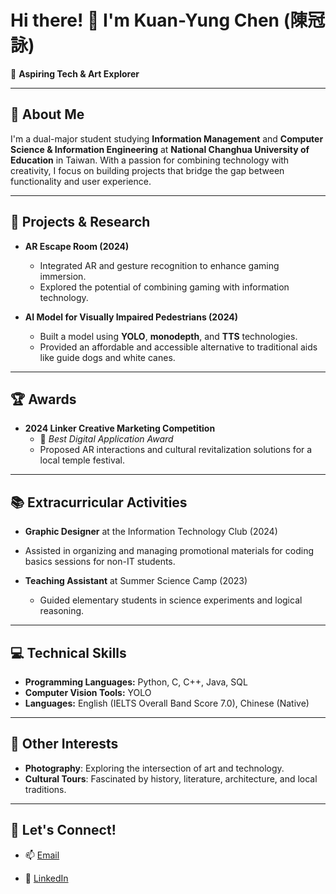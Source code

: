 <!-- ## Hi there 👋 -->

<!--
**KuanYung/KuanYung** is a ✨ _special_ ✨ repository because its `README.md` (this file) appears on your GitHub profile.

Here are some ideas to get you started:

- 🔭 I’m currently working on ...
- 🌱 I’m currently learning ...
- 👯 I’m looking to collaborate on ...
- 🤔 I’m looking for help with ...
- 💬 Ask me about ...
- 📫 How to reach me: ...
- 😄 Pronouns: ...
- ⚡ Fun fact: ...
-->
# Hi there! 👋 I'm Kuan-Yung Chen (陳冠詠)

🎯 **Aspiring Tech & Art Explorer**

---

## 🧠 About Me
I'm a dual-major student studying **Information Management** and **Computer Science & Information Engineering** at **National Changhua University of Education** in Taiwan. With a passion for combining technology with creativity, I focus on building projects that bridge the gap between functionality and user experience.

---

## 🔬 Projects & Research
- **AR Escape Room (2024)**
  - Integrated AR and gesture recognition to enhance gaming immersion.
  - Explored the potential of combining gaming with information technology.

- **AI Model for Visually Impaired Pedestrians (2024)**
  - Built a model using **YOLO**, **monodepth**, and **TTS** technologies.
  - Provided an affordable and accessible alternative to traditional aids like guide dogs and white canes.

---

## 🏆 Awards
- **2024 Linker Creative Marketing Competition**
  - 🏅 *Best Digital Application Award*
  - Proposed AR interactions and cultural revitalization solutions for a local temple festival.

---

## 📚 Extracurricular Activities
  - **Graphic Designer** at the Information Technology Club (2024)
  - Assisted in organizing and managing promotional materials for coding basics sessions for non-IT students.

- **Teaching Assistant** at Summer Science Camp (2023)
  - Guided elementary students in science experiments and logical reasoning.

---

## 💻 Technical Skills
- **Programming Languages:** Python, C, C++, Java, SQL
- **Computer Vision Tools:** YOLO
- **Languages:** English (IELTS Overall Band Score 7.0), Chinese (Native)

---

## 🎨 Other Interests
- **Photography**: Exploring the intersection of art and technology.
- **Cultural Tours**: Fascinated by history, literature, architecture, and local traditions.

---

## 🚀 Let's Connect!
- 📫 [Email](mailto:chenkaunyung@outlook.com)
<!--
- 🌐 [Portfolio](https://your-portfolio-link.com)
-->
- 🔗 [LinkedIn](http://www.linkedin.com/in/kuan-yung)

